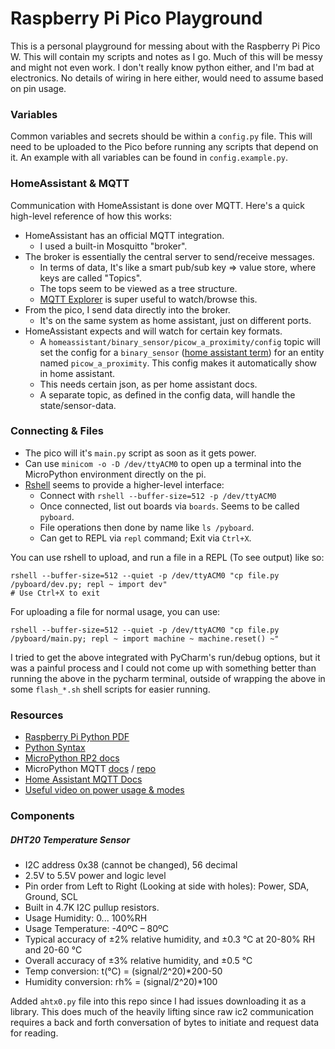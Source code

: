 # Raspberry Pi Pico Playground

This is a personal playground for messing about with the Raspberry Pi Pico W.
This will contain my scripts and notes as I go.
Much of this will be messy and might not even work. I don't really know python either, and I'm bad at electronics. No details of wiring in here either, would need to assume based on pin usage. 

### Variables

Common variables and secrets should be within a `config.py` file. This will need to be uploaded to the Pico before running any scripts that depend on it. An example with all variables can be found in `config.example.py`.

### HomeAssistant & MQTT

Communication with HomeAssistant is done over MQTT. Here's a quick high-level reference of how this works:

- HomeAssistant has an official MQTT integration.
  - I used a built-in Mosquitto "broker".
- The broker is essentially the central server to send/receive messages.
  - In terms of data, It's like a smart pub/sub key => value store, where keys are called "Topics".
  - The tops seem to be viewed as a tree structure. 
  - [MQTT Explorer](http://mqtt-explorer.com/) is super useful to watch/browse this.
- From the pico, I send data directly into the broker.
  - It's on the same system as home assistant, just on different ports.
- HomeAssistant expects and will watch for certain key formats.
  -  A `homeassistant/binary_sensor/picow_a_proximity/config` topic will set the config for a `binary_sensor` ([home assistant term](https://www.home-assistant.io/integrations/binary_sensor.mqtt)) for an entity named `picow_a_proximity`. This config makes it automatically show in home assistant. 
    - This needs certain json, as per home assistant docs.
  - A separate topic, as defined in the config data, will handle the state/sensor-data. 

### Connecting & Files

- The pico will it's `main.py` script as soon as it gets power.
- Can use `minicom -o -D /dev/ttyACM0` to open up a terminal into the MicroPython environment directly on the pi.
- [Rshell](https://github.com/dhylands/rshell) seems to provide a higher-level interface:
  - Connect with `rshell --buffer-size=512 -p /dev/ttyACM0`
  - Once connected, list out boards via `boards`. Seems to be called `pyboard`.
  - File operations then done by name like `ls /pyboard`.
  - Can get to REPL via `repl` command; Exit via `Ctrl+X`.

You can use rshell to upload, and run a file in a REPL (To see output) like so:

```shell
rshell --buffer-size=512 --quiet -p /dev/ttyACM0 "cp file.py /pyboard/dev.py; repl ~ import dev"
# Use Ctrl+X to exit
```

For uploading a file for normal usage, you can use:

```shell
rshell --buffer-size=512 --quiet -p /dev/ttyACM0 "cp file.py /pyboard/main.py; repl ~ import machine ~ machine.reset() ~"
```

I tried to get the above integrated with PyCharm's run/debug options, but it was a painful process and I could not come up with something better than running the above in the pycharm terminal, outside of wrapping the above in some `flash_*.sh` shell scripts for easier running.

### Resources

- [Raspberry Pi Python PDF](https://datasheets.raspberrypi.com/pico/raspberry-pi-pico-python-sdk.pdf)
- [Python Syntax](https://learnxinyminutes.com/docs/python/)
- [MicroPython RP2 docs](https://docs.micropython.org/en/latest/rp2/quickref.html)
- MicroPython MQTT [docs](https://mpython.readthedocs.io/en/master/library/mPython/umqtt.simple.html) / [repo](https://github.com/micropython/micropython-lib/tree/master/micropython/umqtt.simple)
- [Home Assistant MQTT Docs](https://www.home-assistant.io/integrations/mqtt/#mqtt-discovery)
- [Useful video on power usage & modes](https://youtu.be/GqmnV_T4yAU?t=327)

### Components

##### DHT20 Temperature Sensor

- I2C address 0x38 (cannot be changed), 56 decimal
- 2.5V to 5.5V power and logic level
- Pin order from Left to Right (Looking at side with holes): Power, SDA, Ground, SCL
- Built in 4.7K I2C pullup resistors.
- Usage Humidity: 0... 100%RH
- Usage Temperature: -40ºC – 80ºC
- Typical accuracy of ±2% relative humidity, and ±0.3 °C at 20-80% RH and 20-60 °C
- Overall accuracy of ±3% relative humidity, and ±0.5 °C
- Temp conversion: t(°C) = (signal/2^20)*200-50
- Humidity conversion: rh% = (signal/2^20)*100


Added `ahtx0.py` file into this repo since I had issues downloading it as a library.
This does much of the heavily lifting since raw ic2 communication requires a back and forth conversation of bytes to initiate and request data for reading.